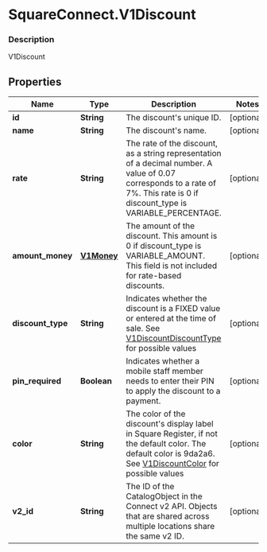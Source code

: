 # SquareConnect.V1Discount

### Description

V1Discount

## Properties
Name | Type | Description | Notes
------------ | ------------- | ------------- | -------------
**id** | **String** | The discount&#39;s unique ID. | [optional] 
**name** | **String** | The discount&#39;s name. | [optional] 
**rate** | **String** | The rate of the discount, as a string representation of a decimal number. A value of 0.07 corresponds to a rate of 7%. This rate is 0 if discount_type is VARIABLE_PERCENTAGE. | [optional] 
**amount_money** | [**V1Money**](V1Money.md) | The amount of the discount. This amount is 0 if discount_type is VARIABLE_AMOUNT. This field is not included for rate-based discounts. | [optional] 
**discount_type** | **String** | Indicates whether the discount is a FIXED value or entered at the time of sale. See [V1DiscountDiscountType](#type-v1discountdiscounttype) for possible values | [optional] 
**pin_required** | **Boolean** | Indicates whether a mobile staff member needs to enter their PIN to apply the discount to a payment. | [optional] 
**color** | **String** | The color of the discount&#39;s display label in Square Register, if not the default color. The default color is 9da2a6. See [V1DiscountColor](#type-v1discountcolor) for possible values | [optional] 
**v2_id** | **String** | The ID of the CatalogObject in the Connect v2 API. Objects that are shared across multiple locations share the same v2 ID. | [optional] 


